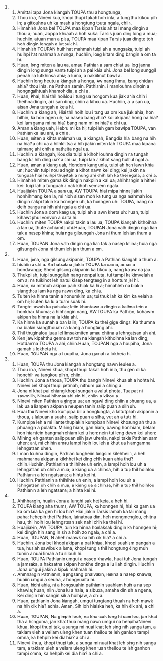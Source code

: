 <ol>
  <li>
    <ol>
      <li>Amittai tapa Jona kiangah TOUPA thu a hongtunga,</li>
      <li>Thou inla, Ninevi kua, khopi thupi takah hoh inla, a tung thu kikou pih in; a gitlouhna uh ka maah a hongtung touta ngala, chiin.</li>
      <li>Himahleh Jona bel TOUPA maa kipan Tarsis ah tai mang dingin a thou a; huan, Joppa khuaah a hoh suka, Tarsis juan ding long a mua; huchiin, atuan man a piaa, TOUPA maa kipan Tarsis juan dingte toh hoh dingin longah a lut suk hi.</li>
      <li>Himahleh TOUPAN huih hat mahmah tuipi ah a nungsaka, tuipi ah huihpi hat mahmah a nunga, huchiin, long kitam ding bangin a om ta hi.</li>
      <li>Huan, long miten a lau ua, amau Pathian a sam chiat ua; log janna dingin long sunga vante tuipi ah a pai khia uhi. Jona bel long sunggil penah na lutkhinsa ahia; a luma, a nakiitmut bawl a.</li>
      <li>Huchiin long heutu a kiangah a honga, Aw nang ihmu, bang chidan ahia? thou inla, na Pathian samin, Pathianin, i manlouhna dingin a hongngaihtuah khamoh dia, a chi a.</li>
      <li>Huan, Khai, hiai thil hoihlou i tung ua hongom kua jiak ahia chih i theihna dingin, ai i san ding, chiin a kihou ua. Huchiin, ai a san ua, aisan Jona tungah a keta hi.</li>
      <li>Huchiin, a kiang ah, Hiai thil hoih lou i tung ua om kua jiak ahia, hon hilhin, ka hon ngen uh; na nasep bang ahia? koi akipana hong na hia? koi lam gama mi na hia? bang nam mi na hia? a chi ua.</li>
      <li>Aman a kiang uah, Hebru mi ka hi; tuipi leh gam bawlpa TOUPA, van Pathian ka lau ahi, a chi a.</li>
      <li>Huan, miten a kihta mahmah ua, a kiangah, Bangdia hiai bang na hih na hia? a chi ua a hilhkhitsa a hih jiakin miten lah TOUPA maa kipana taimang ahi chih a natheita ngal ua.</li>
      <li>Huchiin, a kiangah, Kou dia tuipi a kihoh louhna dingin na tungah bang ka hih ding ua? a chi ua, tuipi lah a kihot sang hulhul ngal a.</li>
      <li>Huan, aman a kiang uah, Hondom kang unla, tuipi ah hon lawn khia un; huchiin tuipi nou adingin a kihot nawn kei ding; kei jiakin na tunguah hiai huihpi thupitak a nung ahi chih lah ka thei ngala, a chi a.</li>
      <li>Himahleh miten gama kik dingin nakpiin a kal ua; ahihhangin a hithei kei: tuipi lah a tunguah a nak kihoh semsem ngala.</li>
      <li>Huaijiakin TOUPA a sam ua, AW TOUPA, hiai mipa hinna jiakin honhihmang ken la, mi hioh sisan moh ka tung ua nga mahmah lou dingin nakpi takin ka honngen uh, ka honngen uh: TOUPA, nang na deih banga na hih ahi ngala a chi ua.</li>
      <li>Huchiin Jona a dom kang ua, tuipi ah a lawn kheta uh: huan, tuipi kihawt phul vonvon a daita hi.</li>
      <li>Huchiin, miten TOUPA nakpi takin a lau ua; TOUPA kiangah kithoihna a lan ua, thute achiamta uhi.Huan, TOUPAN Jona valh dingin nga lian tak a nasep khina; huia nga gilsungah Jona ni thum leh jan thum a om.</li>
      <li>Huan, TOUPAN Jona valh dingin nga lian tak a nasep khina; huia nga gilsungah Jona ni thum leh jan thum a om.</li>
    </ol>
  </li>
  <li>
    <ol>
      <li>Huan, jona, nga gilsung akipanin, TOUPA a Pathian kiangah a thum a.</li>
      <li>hichiin a chi a: Ka hatsakna jiakin TOUPA ka sama, aman a hondawnga; Sheol gilsung akipanin ka kikou a, nang ka aw na jaa.</li>
      <li>Thukpi ah, tuipi sunggilah nang nonpai luta, tui tampi ka kimvelah a om a; na tuikihot leh na tui kisep tengteng in a hontum jel hi.</li>
      <li>Huan, na mitmuh akipan paih khiak ka hi a; himahleh na biakin siangthou lam ka nga nawn ding, ka chi a.</li>
      <li>Tuiten ka hinna tanin a honumkim ua; tui thuk lah ka kim ka velah a om hi; louten ka lu a tuam suak hi.</li>
      <li>Tangte tawah ka paisuka; leiin khantawn a dingin a kalhna tein a honkhak khuma; a hihhangin nang, AW TOUPA ka Pathian, kohawm akipan ka hinna na la khia ahi.</li>
      <li>Ka hinna ka sunah a bah laiin, TOUPA ka thei gige dinga: Ka thumna na biakin siangthouah na kiang a hongtung ahi.</li>
      <li>Thil thuginalou juau lel limsakmiten amau chitna a lehngatsan uh ahi.</li>
      <li>Ken jaw kipahthu genna aw toh na kiangah kithoihna ka lan ding; Hotdamna TOUPA a ahi, chiin.Huan, TOUPAN nga a houpiha, Jona gamah a lokheta hi.</li>
      <li>Huan, TOUPAN nga a houpiha, Jona gamah a lokheta hi.</li>
    </ol>
  </li>
  <li>
    <ol>
      <li>Huan, TOUPA thu Jona kiangah a hongtung nawn leuleu a.</li>
      <li>Thou inla, Ninevi khua, khopi thupi takah hoh inla, thu gen di ka honchih va tangkou pihin, chiin.</li>
      <li>Huchiin, Jona a thoua, TOUPA thu bangin Ninevi khua ah a hohta hi. Ninevi bel khopi thupi petmah, nithum pai a ching a.</li>
      <li>Jona ni khat pai chiang khopi sungah a valut phota, Tua pat ni sawmliin, Ninevi hihman ahi sin hi, chiin, a kikou a.</li>
      <li>Ninevi miten Pathian a gingta ua; an ngawl ding chiin a phuang ua, a lak ua a lianpen akipan a neupen tanin saiip puan a silh uh.</li>
      <li>Huai thu Ninevi kho kumpipa bil a hongtungta, a laltutphah akipanin a thoua, a lalpuan a suaha, saiip puan a silha, vut ah a tuta hi.</li>
      <li>Kumpipa leh a mi liante thupiakin kumpipan Ninevi khosung ah thu a phuangin a pulakta. Mihing hiam, gan hiam, bawng hon hiam, belam hon hiamtein bangmah chiam kei u hen: nein tui leng dawn kei uhen:</li>
      <li>Mihing leh ganten saiip puan silh jaw uhenla, nakpi takin Pathian sam uhen: ahi, mi chihin amau lampi hoih lou leh a khut ua hiamgamna lehngatsan uhen.</li>
      <li>I man louhna dingin, Pathian lungheiin lungsim kilehheiin, a heh mahmahna akipan a kilehhei kei ding chih kuan ahia thei? chiin.Huchiin, Pathianin a thilhihte uh enin, a lampi hoih lou uh a lehngatsan uh chih a mua; a kiang ua a chihsa, hih a tup thil hoihlou Pathianin a leh ngatsana; a hihta kei hi.</li>
      <li>Huchiin, Pathianin a thilhihte uh enin, a lampi hoih lou uh a lehngatsan uh chih a mua; a kiang ua a chihsa, hih a tup thil hoihlou Pathianin a leh ngatsana; a hihta kei hi.</li>
    </ol>
  </li>
  <li>
    <ol>
      <li>Ahihhangin, huaiin Jona a lunghi sak het keia, a heh hi.</li>
      <li>TOUPA kiang aha thuma, AW TOUPA, ka honngen hi, hiai ka gam ua ka om laia ka gen hi lou hia? Hiai jiakin Tarsis lamah ka tai mang paha: hehepih thei Pathian, lainatnaa dim, heh mengmenglou, chitna hau, thil hoih lou lehngatsan sek nahi chih ka thei hi.</li>
      <li>Huaijiakin, AW TOUPA, tuin ka hinna honlaksak dingin ka honngen hi; kei dingin hin sang in sih a hoih zo ngala, a chi a.</li>
      <li>Huan, TOUPAN, N aheh maawk na hih dik hia? a chi a.</li>
      <li>Huchiin, Jona bel khopi akipan a pai khiaa, khopi suahlam pangah a tua, huaiah sawlbuk a lama, khopi tung a thil hongtung ding muh tumin a nuai limah a tu nilouh hi.</li>
      <li>Huan, TOUPA Pathianin umgui a nasep khawla, huai tuh Jona tungah a jamsaka, a haksatna akipan honkhe dinga a lu liah dingin. Huchiin Jona umgui jiakin a kipak mahmah hi.</li>
      <li>Ahihhangin Pathianin, a jingsang phalvakin, leikha a nasep khawla, huaiin umgui a seuha, a hongvuaita hi.</li>
      <li>Huan, hichi ahia, ni a hongsuahin pathianin suahlam huih a na sep khawla; huan, niin Jona lu a haia, a sibupa, amaha din sih a ngena, Kei dingin hin sangin sih a hoihjaw, a chi a.</li>
      <li>Huan, pathianin Jona kiangah, umgui tungtang thuah na heh mawk na hih dik hia? achia. Aman, Sih loh hialaka heh, ka hih dik ahi, a chi a.</li>
      <li>Huan, TOUPAN, Na gimpih louh, na khansak leng hi sam lou, jan khat tha a hongoma, jan khat thua mang nawn umgui na hehpihaNinevi khua, khopi thupi tak, a sunga mi nuai khat leh sing nih sanga tam, a taklam uleh a veilam uleng khen tuan theilou te leh ganhon tampi omna, ka hehpih kei dia hia? a chi a.</li>
      <li>Ninevi khua, khopi thupi tak, a sunga mi nuai khat leh sing nih sanga tam, a taklam uleh a veilam uleng khen tuan theilou te leh ganhon tampi omna, ka hehpih kei dia hia? a chi a.</li>
    </ol>
  </li>
</ol>